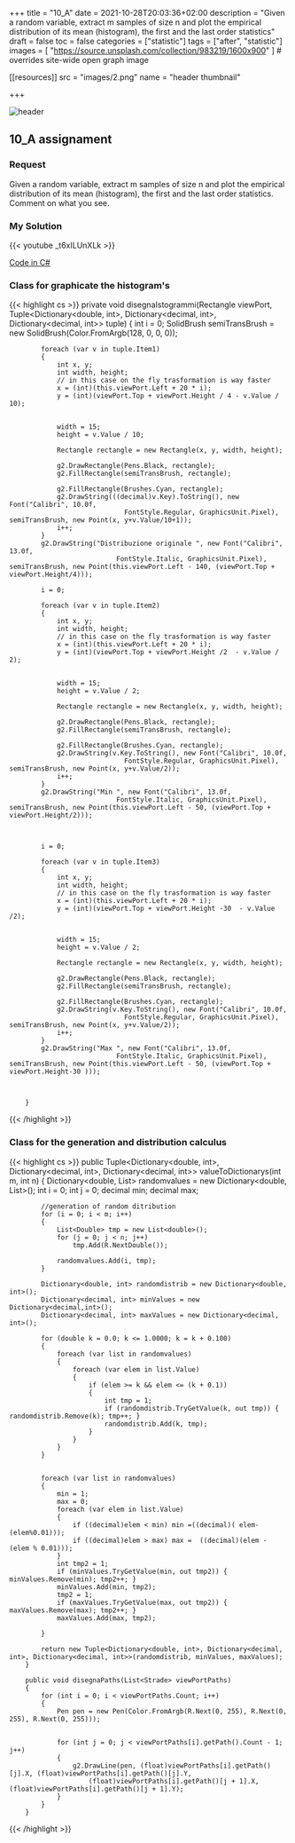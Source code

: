 +++
title = "10_A"
date = 2021-10-28T20:03:36+02:00
description = "Given a random variable, extract m samples of size n and plot the empirical distribution of its mean (histogram), the first and the last order statistics"
draft = false
toc = false
categories = ["statistic"]
tags = ["after", "statistic"]
images = [
  "https://source.unsplash.com/collection/983219/1600x900"
] # overrides site-wide open graph image

[[resources]]
  src = "images/2.png"
  name = "header thumbnail"

+++

![header](images/2.png)

## 10_A assignament

### Request
 Given a random variable, extract m samples of size n and plot the empirical distribution of its mean (histogram), the first and the last order statistics. Comment on what you see.


### My Solution

{{< youtube _t6xILUnXLk >}}


[Code in C#](https://github.com/yuky2020/Statistics-Pratical-LABS/tree/main/Assignment10/C%23/BernulliGraphics)


### Class for graphicate the histogram's
{{< highlight cs >}}
private void disegnaIstogrammi(Rectangle viewPort, Tuple<Dictionary<double, int>, Dictionary<decimal, int>, Dictionary<decimal, int>> tuple)
        {
            int i = 0;
            SolidBrush semiTransBrush = new SolidBrush(Color.FromArgb(128, 0, 0, 0));

            foreach (var v in tuple.Item1)
            {
                int x, y;
                int width, height;
                // in this case on the fly trasformation is way faster
                x = (int)(this.viewPort.Left + 20 * i);
                y = (int)(viewPort.Top + viewPort.Height / 4 - v.Value / 10);


                width = 15;
                height = v.Value / 10;

                Rectangle rectangle = new Rectangle(x, y, width, height);

                g2.DrawRectangle(Pens.Black, rectangle);
                g2.FillRectangle(semiTransBrush, rectangle);

                g2.FillRectangle(Brushes.Cyan, rectangle);
                g2.DrawString(((decimal)v.Key).ToString(), new Font("Calibri", 10.0f,
                                 FontStyle.Regular, GraphicsUnit.Pixel), semiTransBrush, new Point(x, y+v.Value/10+1));
                i++;
            }
            g2.DrawString("Distribuzione originale ", new Font("Calibri", 13.0f,
                               FontStyle.Italic, GraphicsUnit.Pixel), semiTransBrush, new Point(this.viewPort.Left - 140, (viewPort.Top + viewPort.Height/4)));

            i = 0;

            foreach (var v in tuple.Item2)
            {
                int x, y;
                int width, height;
                // in this case on the fly trasformation is way faster
                x = (int)(this.viewPort.Left + 20 * i);
                y = (int)(viewPort.Top + viewPort.Height /2  - v.Value / 2);


                width = 15;
                height = v.Value / 2;

                Rectangle rectangle = new Rectangle(x, y, width, height);

                g2.DrawRectangle(Pens.Black, rectangle);
                g2.FillRectangle(semiTransBrush, rectangle);

                g2.FillRectangle(Brushes.Cyan, rectangle);
                g2.DrawString(v.Key.ToString(), new Font("Calibri", 10.0f,
                                 FontStyle.Regular, GraphicsUnit.Pixel), semiTransBrush, new Point(x, y+v.Value/2));
                i++;
            }
            g2.DrawString("Min ", new Font("Calibri", 13.0f,
                               FontStyle.Italic, GraphicsUnit.Pixel), semiTransBrush, new Point(this.viewPort.Left - 50, (viewPort.Top + viewPort.Height/2)));



            i = 0;

            foreach (var v in tuple.Item3)
            {
                int x, y;
                int width, height;
                // in this case on the fly trasformation is way faster
                x = (int)(this.viewPort.Left + 20 * i);
                y = (int)(viewPort.Top + viewPort.Height -30  - v.Value /2);


                width = 15;
                height = v.Value / 2;

                Rectangle rectangle = new Rectangle(x, y, width, height);

                g2.DrawRectangle(Pens.Black, rectangle);
                g2.FillRectangle(semiTransBrush, rectangle);

                g2.FillRectangle(Brushes.Cyan, rectangle);
                g2.DrawString(v.Key.ToString(), new Font("Calibri", 10.0f,
                                 FontStyle.Regular, GraphicsUnit.Pixel), semiTransBrush, new Point(x, y+v.Value/2));
                i++;
            }
            g2.DrawString("Max ", new Font("Calibri", 13.0f,
                               FontStyle.Italic, GraphicsUnit.Pixel), semiTransBrush, new Point(this.viewPort.Left - 50, (viewPort.Top + viewPort.Height-30 )));



        }

{{< /highlight >}}



### Class for the generation and distribution calculus
{{< highlight cs >}}
public Tuple<Dictionary<double, int>, Dictionary<decimal, int>, Dictionary<decimal, int>> valueToDictionarys(int m, int n)
        {
            Dictionary<double, List<double>> randomvalues = new Dictionary<double, List<double>>();
            int i = 0;
            int j = 0;
            decimal min;
            decimal max;

            //generation of random ditribution
            for (i = 0; i < m; i++)
            {
                List<Double> tmp = new List<double>();
                for (j = 0; j < n; j++)
                    tmp.Add(R.NextDouble());

                randomvalues.Add(i, tmp);
            }

            Dictionary<double, int> randomdistrib = new Dictionary<double, int>();
            Dictionary<decimal, int> minValues = new Dictionary<decimal,int>();
            Dictionary<decimal, int> maxValues = new Dictionary<decimal, int>();

            for (double k = 0.0; k <= 1.0000; k = k + 0.100)
            {
                foreach (var list in randomvalues)
                {
                    foreach (var elem in list.Value)
                    {
                        if (elem >= k && elem <= (k + 0.1))
                        {
                            int tmp = 1;
                            if (randomdistrib.TryGetValue(k, out tmp)) { randomdistrib.Remove(k); tmp++; }
                            randomdistrib.Add(k, tmp);
                        }
                    }
                }
            }


            foreach (var list in randomvalues)
            {
                min = 1;
                max = 0;
                foreach (var elem in list.Value)
                {
                    if ((decimal)elem < min) min =((decimal)( elem-(elem%0.01)));
                    if ((decimal)elem > max) max =  ((decimal)(elem - (elem % 0.01)));
                }
                int tmp2 = 1;
                if (minValues.TryGetValue(min, out tmp2)) { minValues.Remove(min); tmp2++; }
                minValues.Add(min, tmp2);
                tmp2 = 1;
                if (maxValues.TryGetValue(max, out tmp2)) { maxValues.Remove(max); tmp2++; }
                maxValues.Add(max, tmp2);

            }

            return new Tuple<Dictionary<double, int>, Dictionary<decimal, int>, Dictionary<decimal, int>>(randomdistrib, minValues, maxValues);
        }

        public void disegnaPaths(List<Strade> viewPortPaths)
        {
            for (int i = 0; i < viewPortPaths.Count; i++)
            {
                Pen pen = new Pen(Color.FromArgb(R.Next(0, 255), R.Next(0, 255), R.Next(0, 255)));


                for (int j = 0; j < viewPortPaths[i].getPath().Count - 1; j++)
                {
                    g2.DrawLine(pen, (float)viewPortPaths[i].getPath()[j].X, (float)viewPortPaths[i].getPath()[j].Y,
                        (float)viewPortPaths[i].getPath()[j + 1].X, (float)viewPortPaths[i].getPath()[j + 1].Y);
                }
            }
        }
{{< /highlight >}}

